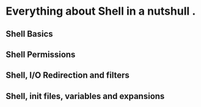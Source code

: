 # Everything about Shell in a nutshull .

## Shell Basics

## Shell Permissions

## Shell, I/O Redirection and filters

## Shell, init files, variables and expansions
